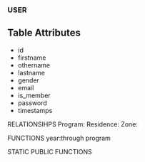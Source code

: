### USER

## Table Attributes
- id
- firstname
- othername
- lastname
- gender
- email
- is_member
- password
- timestamps


RELATIONSIHPS
Program:
Residence:
Zone:


FUNCTIONS
year:through program




STATIC  PUBLIC FUNCTIONS